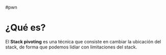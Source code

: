 #pwn 

# ¿Qué es?

El **Stack pivoting** es una técnica que consiste en cambiar la ubicación del stack, de forma que podemos lidiar con limitaciones del stack.
